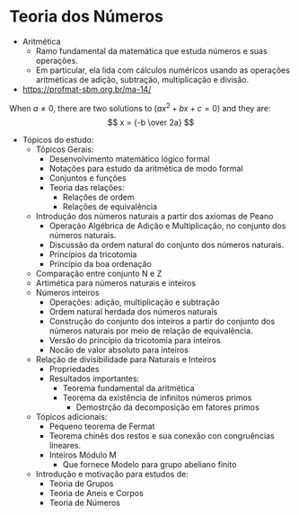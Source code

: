 # Teoria dos Números
- Aritmética
    - Ramo fundamental da matemática que estuda números e suas operações.
    - Em particular, ela lida com cálculos numéricos usando as operações aritméticas de adição, subtração, multiplicação e divisão.
- https://profmat-sbm.org.br/ma-14/

When $a \ne 0$, there are two solutions to $(ax^2 + bx + c = 0)$ and they are:  
$$ x = {-b \over 2a} $$

- Tópicos do estudo:
    - Tópicos Gerais:
        - Desenvolvimento matemático lógico formal
        - Notações para estudo da aritmética de modo formal
        - Conjuntos e funções
        - Teoria das relações:
            - Relações de ordem
            - Relações de equivalência
    - Introdução dos números naturais a partir dos axiomas de Peano
        - Operação Algébrica de Adição e Multiplicação, no conjunto dos números naturais.
        - Discussão da ordem natural do conjunto dos números naturais.
        - Princípios da tricotomia 
        - Princípio da boa ordenação
    - Comparação entre conjunto N e Z
    - Artimética para números naturais e inteiros
    - Números inteiros
        - Operações: adição, multiplicação e subtração
        - Ordem natural herdada dos números naturais
        - Construção do conjunto dos inteiros a partir do conjunto dos números naturais por meio de relação de equivalência.
        - Versão do princípio da tricotomia para inteiros
        - Nocão de valor absoluto para inteiros
    - Relação de divisibilidade para Naturais e Inteiros
        - Propriedades
        - Resultados importantes:
            - Teorema fundamental da aritmética
            - Teorema da existência de infinitos números primos
                - Demostrção da decomposição em fatores primos
    - Tópicos adicionais:
        - Pequeno teorema de Fermat
        - Teorema chinês dos restos e sua conexão con congruências lineares.
        - Inteiros Módulo M
            - Que fornece Modelo para grupo abeliano finito
    - Introdução e motivação para estudos de: 
        - Teoria de Grupos
        - Teoria de Aneis e Corpos
        - Teoria de Números